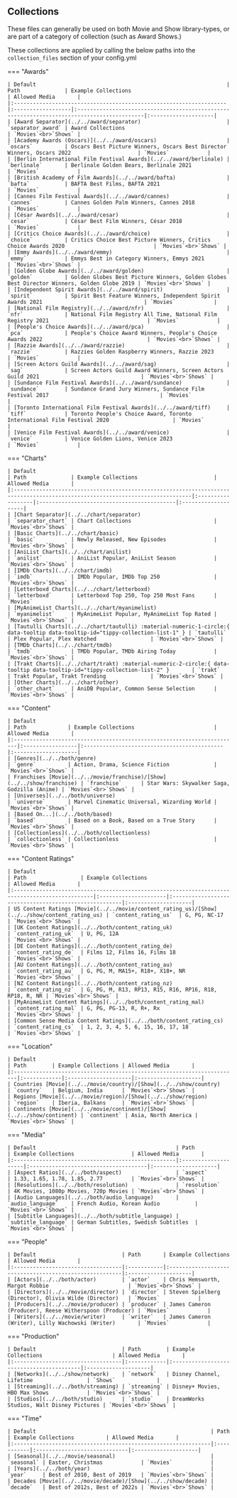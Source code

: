## Collections

These files can generally be used on both Movie and Show library-types, or are part of a category of collection (such as Award Shows.)

These collections are applied by calling the below paths into the `collection_files` section of your config.yml

=== "Awards"

    | Default                                                            | Path              | Example Collections                                                                        | Allowed Media       |
    |:-------------------------------------------------------------------|:------------------|:-------------------------------------------------------------------------------------------|:--------------------|
    | [Award Separator](../../award/separator)                           | `separator_award` | Award Collections                                                                          | `Movies`<br>`Shows` |
    | [Academy Awards (Oscars)](../../award/oscars)                      | `oscars`          | Oscars Best Picture Winners, Oscars Best Director Winners, Oscars 2022                     | `Movies`            |
    | [Berlin International Film Festival Awards](../../award/berlinale) | `berlinale`       | Berlinale Golden Bears, Berlinale 2021                                                     | `Movies`            |
    | [British Academy of Film Awards](../../award/bafta)                | `bafta`           | BAFTA Best Films, BAFTA 2021                                                               | `Movies`            |
    | [Cannes Film Festival Awards](../../award/cannes)                  | `cannes`          | Cannes Golden Palm Winners, Cannes 2018                                                    | `Movies`            |
    | [César Awards](../../award/cesar)                                  | `cesar`           | César Best Film Winners, César 2018                                                        | `Movies`            |
    | [Critics Choice Awards](../../award/choice)                        | `choice`          | Critics Choice Best Picture Winners, Critics Choice Awards 2020                            | `Movies`<br>`Shows` |
    | [Emmy Awards](../../award/emmy)                                    | `emmy`            | Emmys Best in Category Winners, Emmys 2021                                                 | `Movies`<br>`Shows` |
    | [Golden Globe Awards](../../award/golden)                          | `golden`          | Golden Globes Best Picture Winners, Golden Globes Best Director Winners, Golden Globe 2019 | `Movies`<br>`Shows` |
    | [Independent Spirit Awards](../../award/spirit)                    | `spirit`          | Spirit Best Feature Winners, Independent Spirit Awards 2021                                | `Movies`            |
    | [National Film Registry](../../award/nfr)                          | `nfr`             | National Film Registry All Time, National Film Registry 2021                               | `Movies`            |
    | [People's Choice Awards](../../award/pca)                          | `pca`             | People's Choice Award Winners, People's Choice Awards 2022                                 | `Movies`<br>`Shows` |
    | [Razzie Awards](../../award/razzie)                                | `razzie`          | Razzies Golden Raspberry Winners, Razzie 2023                                              | `Movies`            |
    | [Screen Actors Guild Awards](../../award/sag)                      | `sag`             | Screen Actors Guild Award Winners, Screen Actors Guild 2021                                | `Movies`<br>`Shows` |
    | [Sundance Film Festival Awards](../../award/sundance)              | `sundance`        | Sundance Grand Jury Winners, Sundance Film Festival 2017                                   | `Movies`            |
    | [Toronto International Film Festival Awards](../../award/tiff)     | `tiff`            | Toronto People's Choice Award, Toronto International Film Festival 2020                    | `Movies`            |
    | [Venice Film Festival Awards](../../award/venice)                  | `venice`          | Venice Golden Lions, Venice 2023                                                           | `Movies`            |

=== "Charts"

    | Default                                                                                                                       | Path              | Example Collections                        | Allowed Media       |
    |:------------------------------------------------------------------------------------------------------------------------------|:------------------|:-------------------------------------------|:--------------------|
    | [Chart Separator](../../chart/separator)                                                                                      | `separator_chart` | Chart Collections                          | `Movies`<br>`Shows` |
    | [Basic Charts](../../chart/basic)                                                                                             | `basic`           | Newly Released, New Episodes               | `Movies`<br>`Shows` |
    | [AniList Charts](../../chart/anilist)                                                                                         | `anilist`         | AniList Popular, AniList Season            | `Movies`<br>`Shows` |
    | [IMDb Charts](../../chart/imdb)                                                                                               | `imdb`            | IMDb Popular, IMDb Top 250                 | `Movies`<br>`Shows` |
    | [Letterboxd Charts](../../chart/letterboxd)                                                                                   | `letterboxd`      | Letterboxd Top 250, Top 250 Most Fans      | `Movies`            |
    | [MyAnimeList Charts](../../chart/myanimelist)                                                                                 | `myanimelist`     | MyAnimeList Popular, MyAnimeList Top Rated | `Movies`<br>`Shows` |
    | [Tautulli Charts](../../chart/tautulli) :material-numeric-1-circle:{ data-tooltip data-tooltip-id="tippy-collection-list-1" } | `tautulli`        | Plex Popular, Plex Watched                 | `Movies`<br>`Shows` |
    | [TMDb Charts](../../chart/tmdb)                                                                                               | `tmdb`            | TMDb Popular, TMDb Airing Today            | `Movies`<br>`Shows` |
    | [Trakt Charts](../../chart/trakt) :material-numeric-2-circle:{ data-tooltip data-tooltip-id="tippy-collection-list-2" }       | `trakt`           | Trakt Popular, Trakt Trending              | `Movies`<br>`Shows` |
    | [Other Charts](../../chart/other)                                                                                             | `other_chart`     | AniDB Popular, Common Sense Selection      | `Movies`<br>`Shows` |

=== "Content"

    | Default                                                                | Path             | Example Collections                         | Allowed Media       |
    |:-----------------------------------------------------------------------|:-----------------|:--------------------------------------------|:--------------------|
    | [Genres](../../both/genre)                                             | `genre`          | Action, Drama, Science Fiction              | `Movies`<br>`Shows` |
    | Franchises [Movie](../../movie/franchise)/[Show](../../show/franchise) | `franchise`      | Star Wars: Skywalker Saga, Godzilla (Anime) | `Movies`<br>`Shows` |
    | [Universes](../../both/universe)                                       | `universe`       | Marvel Cinematic Universal, Wizarding World | `Movies`<br>`Shows` |
    | [Based On...](../../both/based)                                        | `based`          | Based on a Book, Based on a True Story      | `Movies`<br>`Shows` |
    | [Collectionless](../../both/collectionless)                            | `collectionless` | Collectionless                              | `Movies`<br>`Shows` |

=== "Content Ratings"

    | Default                                                                                        | Path                 | Example Collections                                   | Allowed Media       |
    |:-----------------------------------------------------------------------------------------------|:---------------------|:------------------------------------------------------|:--------------------|
    | US Content Ratings [Movie](../../movie/content_rating_us)/[Show](../../show/content_rating_us) | `content_rating_us`  | G, PG, NC-17                                          | `Movies`<br>`Shows` |
    | [UK Content Ratings](../../both/content_rating_uk)                                             | `content_rating_uk`  | U, PG, 12A                                            | `Movies`<br>`Shows` |
    | [DE Content Ratings](../../both/content_rating_de)                                             | `content_rating_de`  | Films 12, Films 16, Films 18                          | `Movies`<br>`Shows` |
    | [AU Content Ratings](../../both/content_rating_au)                                             | `content_rating_au`  | G, PG, M, MA15+, R18+, X18+, NR                       | `Movies`<br>`Shows` |
    | [NZ Content Ratings](../../both/content_rating_nz)                                             | `content_rating_nz`  | G, PG, M, R13, RP13, R15, R16, RP16, R18, RP18, R, NR | `Movies`<br>`Shows` |
    | [MyAnimeList Content Ratings](../../both/content_rating_mal)                                   | `content_rating_mal` | G, PG, PG-13, R, R+, Rx                               | `Movies`<br>`Shows` |
    | [Common Sense Media Content Ratings](../../both/content_rating_cs)                             | `content_rating_cs`  | 1, 2, 3, 4, 5, 6, 15, 16, 17, 18                      | `Movies`<br>`Shows` |

=== "Location"

    | Default                                                                | Path        | Example Collections | Allowed Media       |
    |:-----------------------------------------------------------------------|:------------|:--------------------|:--------------------|
    | Countries [Movie](../../movie/country)/[Show](../../show/country)      | `country`   | Belgium, India      | `Movies`<br>`Shows` |
    | Regions [Movie](../../movie/region)/[Show](../../show/region)          | `region`    | Iberia, Balkans     | `Movies`<br>`Shows` |
    | Continents [Movie](../../movie/continent)/[Show](../../show/continent) | `continent` | Asia, North America | `Movies`<br>`Shows` |

=== "Media"

    | Default                                            | Path                | Example Collections                  | Allowed Media       |
    |:---------------------------------------------------|:--------------------|:-------------------------------------|:--------------------|
    | [Aspect Ratios](../../both/aspect)                 | `aspect`            | 1.33, 1.65, 1.78, 1.85, 2.77         | `Movies`<br>`Shows` |
    | [Resolutions](../../both/resolution)               | `resolution`        | 4K Movies, 1080p Movies, 720p Movies | `Movies`<br>`Shows` |
    | [Audio Languages](../../both/audio_language)       | `audio_language`    | French Audio, Korean Audio           | `Movies`<br>`Shows` |
    | [Subtitle Languages](../../both/subtitle_language) | `subtitle_language` | German Subtitles, Swedish Subtitles  | `Movies`<br>`Shows` |

=== "People"

    | Default                           | Path       | Example Collections                                    | Allowed Media       |
    |:----------------------------------|:-----------|:-------------------------------------------------------|:--------------------|
    | [Actors](../../both/actor)        | `actor`    | Chris Hemsworth, Margot Robbie                         | `Movies`<br>`Shows` |
    | [Directors](../../movie/director) | `director` | Steven Spielberg (Director), Olivia Wilde (Director)   | `Movies`            |
    | [Producers](../../movie/producer) | `producer` | James Cameron (Producer), Reese Witherspoon (Producer) | `Movies`            |
    | [Writers](../../movie/writer)     | `writer`   | James Cameron (Writer), Lilly Wachowski (Writer)       | `Movies`            |

=== "Production"

    | Default                           | Path        | Example Collections                      | Allowed Media       |
    |:----------------------------------|:------------|:-----------------------------------------|:--------------------|
    | [Networks](../../show/network)    | `network`   | Disney Channel, Lifetime                 | `Shows`             |
    | [Streaming](../../both/streaming) | `streaming` | Disney+ Movies, HBO Max Shows            | `Movies`<br>`Shows` |
    | [Studios](../../both/studio)      | `studio`    | DreamWorks Studios, Walt Disney Pictures | `Movies`<br>`Shows` |

=== "Time"

    | Default                                                       | Path       | Example Collections          | Allowed Media       |
    |:--------------------------------------------------------------|:-----------|:-----------------------------|:--------------------|
    | [Seasonal](../../movie/seasonal)                              | `seasonal` | Easter, Christmas            | `Movies`            |
    | [Years](../../both/year)                                      | `year`     | Best of 2010, Best of 2019   | `Movies`<br>`Shows` |
    | Decades [Movie](../../movie/decade)/[Show](../../show/decade) | `decade`   | Best of 2012s, Best of 2022s | `Movies`<br>`Shows` |